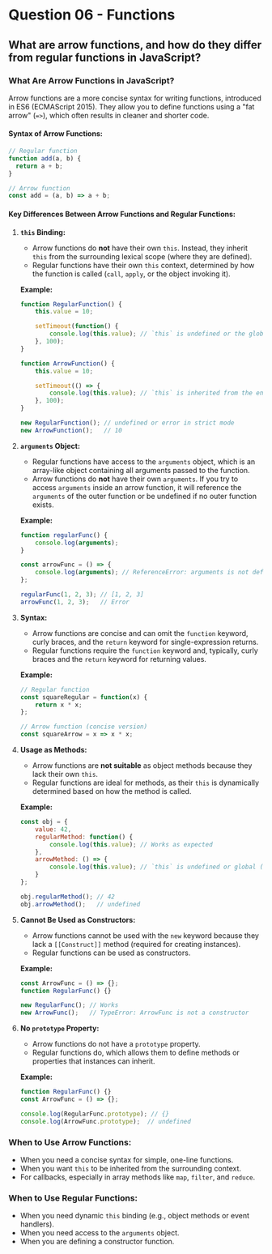 # Question 06 - Functions

## What are arrow functions, and how do they differ from regular functions in JavaScript?

### What Are Arrow Functions in JavaScript?

Arrow functions are a more concise syntax for writing functions, introduced in ES6 (ECMAScript 2015). They allow you to define functions using a "fat arrow" (`=>`), which often results in cleaner and shorter code.

#### Syntax of Arrow Functions:
```javascript
// Regular function
function add(a, b) {
  return a + b;
}

// Arrow function
const add = (a, b) => a + b;
```

#### Key Differences Between Arrow Functions and Regular Functions:

1. **`this` Binding:**
   - Arrow functions do **not** have their own `this`. Instead, they inherit `this` from the surrounding lexical scope (where they are defined).
   - Regular functions have their own `this` context, determined by how the function is called (`call`, `apply`, or the object invoking it).

   **Example:**
   ```javascript
   function RegularFunction() {
       this.value = 10;

       setTimeout(function() {
           console.log(this.value); // `this` is undefined or the global object
       }, 100);
   }

   function ArrowFunction() {
       this.value = 10;

       setTimeout(() => {
           console.log(this.value); // `this` is inherited from the enclosing scope
       }, 100);
   }

   new RegularFunction(); // undefined or error in strict mode
   new ArrowFunction();   // 10
   ```

2. **`arguments` Object:**
   - Regular functions have access to the `arguments` object, which is an array-like object containing all arguments passed to the function.
   - Arrow functions do **not** have their own `arguments`. If you try to access `arguments` inside an arrow function, it will reference the `arguments` of the outer function or be undefined if no outer function exists.

   **Example:**
   ```javascript
   function regularFunc() {
       console.log(arguments);
   }

   const arrowFunc = () => {
       console.log(arguments); // ReferenceError: arguments is not defined
   };

   regularFunc(1, 2, 3); // [1, 2, 3]
   arrowFunc(1, 2, 3);   // Error
   ```

3. **Syntax:**
   - Arrow functions are concise and can omit the `function` keyword, curly braces, and the `return` keyword for single-expression returns.
   - Regular functions require the `function` keyword and, typically, curly braces and the `return` keyword for returning values.

   **Example:**
   ```javascript
   // Regular function
   const squareRegular = function(x) {
       return x * x;
   };

   // Arrow function (concise version)
   const squareArrow = x => x * x;
   ```

4. **Usage as Methods:**
   - Arrow functions are **not suitable** as object methods because they lack their own `this`.
   - Regular functions are ideal for methods, as their `this` is dynamically determined based on how the method is called.

   **Example:**
   ```javascript
   const obj = {
       value: 42,
       regularMethod: function() {
           console.log(this.value); // Works as expected
       },
       arrowMethod: () => {
           console.log(this.value); // `this` is undefined or global (lexical scope)
       }
   };

   obj.regularMethod(); // 42
   obj.arrowMethod();   // undefined
   ```

5. **Cannot Be Used as Constructors:**
   - Arrow functions cannot be used with the `new` keyword because they lack a `[[Construct]]` method (required for creating instances).
   - Regular functions can be used as constructors.

   **Example:**
   ```javascript
   const ArrowFunc = () => {};
   function RegularFunc() {}

   new RegularFunc(); // Works
   new ArrowFunc();   // TypeError: ArrowFunc is not a constructor
   ```

6. **No `prototype` Property:**
   - Arrow functions do not have a `prototype` property.
   - Regular functions do, which allows them to define methods or properties that instances can inherit.

   **Example:**
   ```javascript
   function RegularFunc() {}
   const ArrowFunc = () => {};

   console.log(RegularFunc.prototype); // {}
   console.log(ArrowFunc.prototype);  // undefined
   ```

### When to Use Arrow Functions:
- When you need a concise syntax for simple, one-line functions.
- When you want `this` to be inherited from the surrounding context.
- For callbacks, especially in array methods like `map`, `filter`, and `reduce`.

### When to Use Regular Functions:
- When you need dynamic `this` binding (e.g., object methods or event handlers).
- When you need access to the `arguments` object.
- When you are defining a constructor function. 


